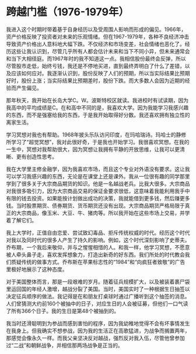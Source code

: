# 跨越门槛（1976-1979年）

我进入这个时期时带着基于自身经历以及受周围人影响而形成的偏见。1966年，资产价格反映了投资者对未来的乐观情绪。但在1967-1979年，各种不良经济冲击导致资产价格出人意料地大幅下跌。不仅经济和市场变差，社会情绪也恶化了。经历这些让我认识到，尽管几乎所有人都会估计未来和当下不同小异，但未来通常会和当下大相径庭。而1967年时的我不知道这一点。我相信股份最终会反弹，所以尽管股市走低，始终亏钱，我还是不停地买进，直到最终弄明白了什么了差错，以及应该如何应对。我逐渐认识到，股份反映了人们的预期，所以当实际结果比预期好时，股份上涨；当实际结果比预期差时，股份下跌。而大多数人会因为近期的经验而产生偏见。

那年秋天，我开始在长岛大学C。W。波斯特校区就读。我进校时有试读期，因为我高中的平均成绩是C。在和高中不同的是，我喜欢大学。因为我能学习我感兴趣的东西，而不是强塞给我的东西，于是我开始取得好分数。我还喜欢拥有独立性的离家生活。

学习冥想对我也有帮助。1968年披头乐队访问印度，在玛哈瑞诗。玛哈士的静修所学习了“超觉冥想”，我对此很好奇，于是我也开始学习。我很喜欢冥想。在我的一生中，冥想对我帮助很大，因为冥想让我拥有平静的开放思维，让我可以更清晰、更有创造性思考。

我在大学里主修金融学，因为我喜欢市场，而且这个专业对外语没有要求。这让我可以学习我感兴趣的东西，无论是在课堂上还是课外。我从一位很有趣的同学那里学到了很多关于大宗商品期货的知识。他是一名越战老兵。比我大很多。大宗商品对我很多吸引力，因为大宗商品交易的保证金要求很低，这意味着我能利用我手中有限的钱去投资。如果能按计划做出成功的决策，我就能借到更多钱，然后赚更多钱。当时股票期货、债券期货、货币期货还没有出现。大宗商品期货严格局限于真正的大宗商品，像玉米、大豆、牛、猪肉等。所以我开始在这些市场上交易，并学着了解它们。

我上大学时，正值自由恋爱、尝试致幻毒品、拒斥传统权威的时代。经历这个时代对我以及同时代的很多人产生了持久的影响。例如，这个时代深刻影响了史蒂夫。乔布期，一个我后来敬仰，并与之惺惺相惜的人。和我一样，他学习冥想，不愿意被人牵头鼻子走，喜欢发挥想象力，打造出新奇的好东西。我们所处的时代教会我们质疑传统的做事方式。乔布斯在苹果标志性的“1984”和“向疯狂者致敬”的广告里极好地展示了这种态度。

对于美国整体而言，那是一段艰难的岁月。随着征兵规模扩大，以及被装着裹尸袋里运回国的年经人激增，越战分裂了美国。当时，美国实时了一种根据生日抽签以决定征兵顺序的做法。我记得是在和朋友打桌球时通过广播听到这个抽签的消息。人们曾猜测大约前160个被抽中的日子，对应生日的人会被征募，但他们一口气读了所有366个日子。我的生日是第48个被抽到的。

我当时还滑聪明到为参战而感到害怕的程序，因为我幼稚地觉得不会有坏事情发生在我身上。但我确实不想参战，因为我的生活正在高歌猛进，为战争而搁置两年，那感觉会像永久一样。而我父亲坚决反对越战，强烈反对我入伍，尽管他曾参加过“二战”和朝鲜战争，并相信那两场战争是正当的。
